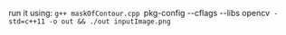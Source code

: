 run it using: 
`g++ maskOfContour.cpp `pkg-config --cflags --libs opencv` -std=c++11 -o out && ./out inputImage.png`
